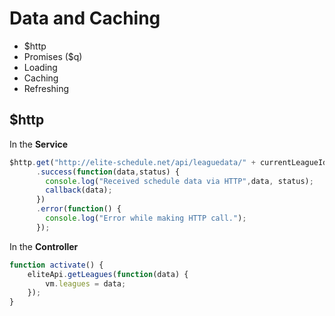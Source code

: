 # Data and Caching

+ $http
+ Promises ($q)
+ Loading
+ Caching
+ Refreshing

## $http

In the **Service**

```javascript
$http.get("http://elite-schedule.net/api/leaguedata/" + currentLeagueId)
      .success(function(data,status) {
        console.log("Received schedule data via HTTP",data, status);
        callback(data);
      })
      .error(function() {
        console.log("Error while making HTTP call.");
      });
```

In the **Controller**

```javascript
function activate() {
    eliteApi.getLeagues(function(data) {
        vm.leagues = data;
    });
}
```

